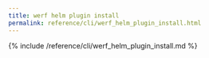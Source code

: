 ```yaml
---
title: werf helm plugin install
permalink: reference/cli/werf_helm_plugin_install.html
---
```


{% include /reference/cli/werf_helm_plugin_install.md %}
